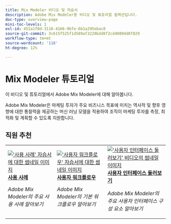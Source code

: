 ```yaml
---
title: Mix Modeler 비디오 및 자습서
description: Adobe Mix Modeler용 비디오 및 튜토리얼 컬렉션입니다.
doc-type: overview-page
mini-toc-levels: 1
exl-id: 451a1f0d-3116-4166-9bfe-6b1a295ebac8
source-git-commit: 3c615f525f1d589af3220bdd8f2cd40894d8f829
workflow-type: tm+mt
source-wordcount: '118'
ht-degree: 12%

---
```


# Mix Modeler 튜토리얼

이 비디오 및 튜토리얼에서 Adobe Mix Modeler에 대해 알아봅니다.

Adobe Mix Modeler은 마케팅 투자가 주요 비즈니스 목표에 미치는 역사적 및 향후 영향에 대한 통찰력을 제공하는 머신 러닝 모델을 적용하여 조직이 마케팅 투자를 측정, 최적화 및 계획할 수 있도록 지원합니다.


<div id="recs-overview-body-1"></div>
<div id="recs-overview-body-2"></div>
<div id="recs-overview-body-3"></div>
<div id="recs-overview-body-4"></div>
<div id="recs-overview-body-5"></div>
<div id="recs-overview-body-6"></div>

## 직원 추천

<div id="staff-picks-section">
<table style="margin-top: 0 !important">
<tr>
  <td>
    <a href="intro/use-cases.md">
      <img alt="&apos;사용 사례&apos; 자습서에 대한 썸네일 이미지" src="https://video.tv.adobe.com/v/3424857?format=jpeg" />
    </a>
    <div>
      <a href="intro/use-cases.md">
    <strong>사용 사례</strong>
    </a>
    </div>
    <p>
    <em>Adobe Mix Modeler의 주요 사용 사례 알아보기</em>
    <p>
  </td>
  <td>
    <a href="intro/user-workflow.md">
      <img alt="&apos;사용자 워크플로우&apos; 자습서에 대한 썸네일 이미지" src="https://video.tv.adobe.com/v/3424854?format=jpeg" />
    </a>
    <div>
      <a href="intro/user-workflow.md">
    <strong>사용자 워크플로우</strong>
    </a>
    </div>
    <p>
    <em>Adobe Mix Modeler의 기본 워크플로우 알아보기</em>
    <p>
  </td>
  <td>
    <a href="intro/user-interface-tour.md">
      <img alt="&apos;사용자 인터페이스 둘러보기&apos; 비디오의 썸네일 이미지" src="https://video.tv.adobe.com/v/3424851?format=jpeg" />
    </a>
    <div>
      <a href="intro/user-interface-tour.md">
    <strong>사용자 인터페이스 둘러보기</strong>
    </a>
    </div>
    <p>
    <em>Adobe Mix Modeler의 주요 사용자 인터페이스 구성 요소 알아보기</em>
    <p>
  </td>
</tr>
</table>

</div>
